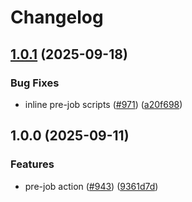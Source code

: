 # Changelog

## [1.0.1](https://github.com/immich-app/devtools/compare/pre-job-action-v1.0.0...pre-job-action-v1.0.1) (2025-09-18)


### Bug Fixes

* inline pre-job scripts ([#971](https://github.com/immich-app/devtools/issues/971)) ([a20f698](https://github.com/immich-app/devtools/commit/a20f698503bb9e0bc5ae036c840dffdf2b7b615f))

## 1.0.0 (2025-09-11)


### Features

* pre-job action ([#943](https://github.com/immich-app/devtools/issues/943)) ([9361d7d](https://github.com/immich-app/devtools/commit/9361d7d759477da1aa6abc48ec553669f1a01b05))
